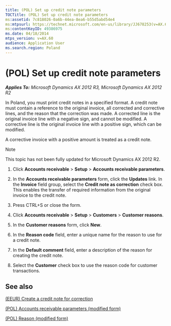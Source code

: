 ```yaml
---
title: (POL) Set up credit note parameters
TOCTitle: (POL) Set up credit note parameters
ms:assetid: 7c818026-0a6b-44ea-8ea6-b55d5abd54e4
ms:mtpsurl: https://technet.microsoft.com/en-us/library/JJ678253(v=AX.60)
ms:contentKeyID: 49386975
ms.date: 04/18/2014
mtps_version: v=AX.60
audience: Application User
ms.search.region: Poland
---
```


# (POL) Set up credit note parameters 


_**Applies To:** Microsoft Dynamics AX 2012 R3, Microsoft Dynamics AX 2012 R2_

In Poland, you must print credit notes in a specified format. A credit note must contain a reference to the original invoice, all corrected and corrective lines, and the reason that the correction was made. A corrected line is the original invoice line with a negative sign, and cannot be modified. A corrective line is the original invoice line with a positive sign, which can be modified.

A corrective invoice with a positive amount is treated as a credit note.


> [!NOTE]
> <P>This topic has not been fully updated for Microsoft Dynamics AX 2012 R2.</P>



1.  Click **Accounts receivable** \> **Setup** \> **Accounts receivable parameters**.

2.  In the **Accounts receivable parameters** form, click the **Updates** link. In the **Invoice** field group, select the **Credit note as correction** check box. This enables the transfer of required information from the original invoice to the credit note.

3.  Press CTRL+S or close the form.

4.  Click **Accounts receivable** \> **Setup** \> **Customers** \> **Customer reasons**.

5.  In the **Customer reasons** form, click **New**.

6.  In the **Reason code** field, enter a unique name for the reason to use for a credit note.

7.  In the **Default comment** field, enter a description of the reason for creating the credit note.

8.  Select the **Customer** check box to use the reason code for customer transactions.

## See also

[(EEUR) Create a credit note for correction](eeur-create-a-credit-note-for-correction.md)

[(POL) Accounts receivable parameters (modified form)](https://technet.microsoft.com/en-us/library/jj678183\(v=ax.60\))

[(POL) Reason (modified form)](https://technet.microsoft.com/en-us/library/jj678160\(v=ax.60\))

  


